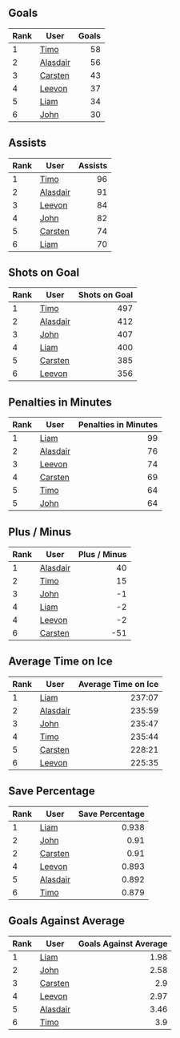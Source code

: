 ## Goals
| Rank | User | Goals |
| :--- | ---- | ---------: |
| 1 | [Timo](https://github.com/llevasseur/fantasy-hockey-league/blob/main/ROSTERS.md#Timo) |  58 |
| 2 | [Alasdair](https://github.com/llevasseur/fantasy-hockey-league/blob/main/ROSTERS.md#Alasdair) |  56 |
| 3 | [Carsten](https://github.com/llevasseur/fantasy-hockey-league/blob/main/ROSTERS.md#Carsten) |  43 |
| 4 | [Leevon](https://github.com/llevasseur/fantasy-hockey-league/blob/main/ROSTERS.md#Leevon) |  37 |
| 5 | [Liam](https://github.com/llevasseur/fantasy-hockey-league/blob/main/ROSTERS.md#Liam) |  34 |
| 6 | [John](https://github.com/llevasseur/fantasy-hockey-league/blob/main/ROSTERS.md#John) |  30 |
## Assists
| Rank | User | Assists |
| :--- | ---- | ---------: |
| 1 | [Timo](https://github.com/llevasseur/fantasy-hockey-league/blob/main/ROSTERS.md#Timo) |  96 |
| 2 | [Alasdair](https://github.com/llevasseur/fantasy-hockey-league/blob/main/ROSTERS.md#Alasdair) |  91 |
| 3 | [Leevon](https://github.com/llevasseur/fantasy-hockey-league/blob/main/ROSTERS.md#Leevon) |  84 |
| 4 | [John](https://github.com/llevasseur/fantasy-hockey-league/blob/main/ROSTERS.md#John) |  82 |
| 5 | [Carsten](https://github.com/llevasseur/fantasy-hockey-league/blob/main/ROSTERS.md#Carsten) |  74 |
| 6 | [Liam](https://github.com/llevasseur/fantasy-hockey-league/blob/main/ROSTERS.md#Liam) |  70 |
## Shots on Goal
| Rank | User | Shots on Goal |
| :--- | ---- | ---------: |
| 1 | [Timo](https://github.com/llevasseur/fantasy-hockey-league/blob/main/ROSTERS.md#Timo) |  497 |
| 2 | [Alasdair](https://github.com/llevasseur/fantasy-hockey-league/blob/main/ROSTERS.md#Alasdair) |  412 |
| 3 | [John](https://github.com/llevasseur/fantasy-hockey-league/blob/main/ROSTERS.md#John) |  407 |
| 4 | [Liam](https://github.com/llevasseur/fantasy-hockey-league/blob/main/ROSTERS.md#Liam) |  400 |
| 5 | [Carsten](https://github.com/llevasseur/fantasy-hockey-league/blob/main/ROSTERS.md#Carsten) |  385 |
| 6 | [Leevon](https://github.com/llevasseur/fantasy-hockey-league/blob/main/ROSTERS.md#Leevon) |  356 |
## Penalties in Minutes
| Rank | User | Penalties in Minutes |
| :--- | ---- | ---------: |
| 1 | [Liam](https://github.com/llevasseur/fantasy-hockey-league/blob/main/ROSTERS.md#Liam) |  99 |
| 2 | [Alasdair](https://github.com/llevasseur/fantasy-hockey-league/blob/main/ROSTERS.md#Alasdair) |  76 |
| 3 | [Leevon](https://github.com/llevasseur/fantasy-hockey-league/blob/main/ROSTERS.md#Leevon) |  74 |
| 4 | [Carsten](https://github.com/llevasseur/fantasy-hockey-league/blob/main/ROSTERS.md#Carsten) |  69 |
| 5 | [Timo](https://github.com/llevasseur/fantasy-hockey-league/blob/main/ROSTERS.md#Timo) |  64 |
| 5 | [John](https://github.com/llevasseur/fantasy-hockey-league/blob/main/ROSTERS.md#John) |  64 |
## Plus / Minus
| Rank | User | Plus / Minus |
| :--- | ---- | ---------: |
| 1 | [Alasdair](https://github.com/llevasseur/fantasy-hockey-league/blob/main/ROSTERS.md#Alasdair) |  40 |
| 2 | [Timo](https://github.com/llevasseur/fantasy-hockey-league/blob/main/ROSTERS.md#Timo) |  15 |
| 3 | [John](https://github.com/llevasseur/fantasy-hockey-league/blob/main/ROSTERS.md#John) |  -1 |
| 4 | [Liam](https://github.com/llevasseur/fantasy-hockey-league/blob/main/ROSTERS.md#Liam) |  -2 |
| 4 | [Leevon](https://github.com/llevasseur/fantasy-hockey-league/blob/main/ROSTERS.md#Leevon) |  -2 |
| 6 | [Carsten](https://github.com/llevasseur/fantasy-hockey-league/blob/main/ROSTERS.md#Carsten) |  -51 |
## Average Time on Ice
| Rank | User | Average Time on Ice |
| :--- | ---- | ---------: |
| 1 | [Liam](https://github.com/llevasseur/fantasy-hockey-league/blob/main/ROSTERS.md#Liam) |  237:07 |
| 2 | [Alasdair](https://github.com/llevasseur/fantasy-hockey-league/blob/main/ROSTERS.md#Alasdair) |  235:59 |
| 3 | [John](https://github.com/llevasseur/fantasy-hockey-league/blob/main/ROSTERS.md#John) |  235:47 |
| 4 | [Timo](https://github.com/llevasseur/fantasy-hockey-league/blob/main/ROSTERS.md#Timo) |  235:44 |
| 5 | [Carsten](https://github.com/llevasseur/fantasy-hockey-league/blob/main/ROSTERS.md#Carsten) |  228:21 |
| 6 | [Leevon](https://github.com/llevasseur/fantasy-hockey-league/blob/main/ROSTERS.md#Leevon) |  225:35 |
## Save Percentage
| Rank | User | Save Percentage |
| :--- | ---- | ---------: |
| 1 | [Liam](https://github.com/llevasseur/fantasy-hockey-league/blob/main/ROSTERS.md#Liam) |  0.938 |
| 2 | [John](https://github.com/llevasseur/fantasy-hockey-league/blob/main/ROSTERS.md#John) |  0.91 |
| 2 | [Carsten](https://github.com/llevasseur/fantasy-hockey-league/blob/main/ROSTERS.md#Carsten) |  0.91 |
| 4 | [Leevon](https://github.com/llevasseur/fantasy-hockey-league/blob/main/ROSTERS.md#Leevon) |  0.893 |
| 5 | [Alasdair](https://github.com/llevasseur/fantasy-hockey-league/blob/main/ROSTERS.md#Alasdair) |  0.892 |
| 6 | [Timo](https://github.com/llevasseur/fantasy-hockey-league/blob/main/ROSTERS.md#Timo) |  0.879 |
## Goals Against Average
| Rank | User | Goals Against Average |
| :--- | ---- | ---------: |
| 1 | [Liam](https://github.com/llevasseur/fantasy-hockey-league/blob/main/ROSTERS.md#Liam) |  1.98 |
| 2 | [John](https://github.com/llevasseur/fantasy-hockey-league/blob/main/ROSTERS.md#John) |  2.58 |
| 3 | [Carsten](https://github.com/llevasseur/fantasy-hockey-league/blob/main/ROSTERS.md#Carsten) |  2.9 |
| 4 | [Leevon](https://github.com/llevasseur/fantasy-hockey-league/blob/main/ROSTERS.md#Leevon) |  2.97 |
| 5 | [Alasdair](https://github.com/llevasseur/fantasy-hockey-league/blob/main/ROSTERS.md#Alasdair) |  3.46 |
| 6 | [Timo](https://github.com/llevasseur/fantasy-hockey-league/blob/main/ROSTERS.md#Timo) |  3.9 |
